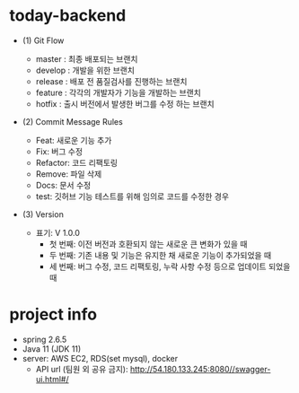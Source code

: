 # today-backend
- (1) Git Flow
  - master : 최종 배포되는 브랜치   
  - develop : 개발을 위한 브랜치   
  - release : 배포 전 품질검사를 진행하는 브랜치  
  - feature : 각각의 개발자가 기능을 개발하는 브랜치   
  - hotfix : 출시 버전에서 발생한 버그를 수정 하는 브랜치   


- (2) Commit Message Rules
  - Feat: 새로운 기능 추가
  - Fix: 버그 수정
  - Refactor: 코드 리팩토링
  - Remove: 파일 삭제
  - Docs: 문서 수정
  - test: 깃허브 기능 테스트를 위해 임의로 코드를 수정한 경우


- (3) Version 
  - 표기: V 1.0.0
    - 첫 번째: 이전 버전과 호환되지 않는 새로운 큰 변화가 있을 때
    - 두 번째: 기존 내용 및 기능은 유지한 채 새로운 기능이 추가되었을 때
    - 세 번째: 버그 수정, 코드 리팩토링, 누락 사항 수정 등으로 업데이트 되었을 때


# project info
- spring 2.6.5
- Java 11 (JDK 11)
- server: AWS EC2, RDS(set mysql), docker
  - API url (팀원 외 공유 금지): 
    http://54.180.133.245:8080//swagger-ui.html#/
